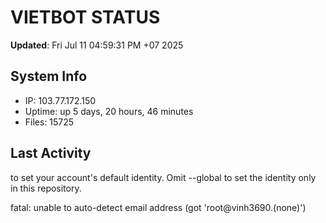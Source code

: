 # VIETBOT STATUS
**Updated**: Fri Jul 11 04:59:31 PM +07 2025

## System Info
- IP: 103.77.172.150
- Uptime: up 5 days, 20 hours, 46 minutes
- Files: 15725

## Last Activity

to set your account's default identity.
Omit --global to set the identity only in this repository.

fatal: unable to auto-detect email address (got 'root@vinh3690.(none)')
